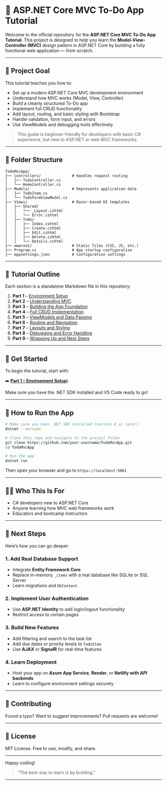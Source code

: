 # 📝 ASP.NET Core MVC To-Do App Tutorial

Welcome to the official repository for the **ASP.NET Core MVC To-Do App Tutorial**. This project is designed to help you learn the **Model-View-Controller (MVC)** design pattern in ASP.NET Core by building a fully functional web application — from scratch.

---

## 🎯 Project Goal

This tutorial teaches you how to:

* Set up a modern ASP.NET Core MVC development environment
* Understand how MVC works (Model, View, Controller)
* Build a cleanly structured To-Do app
* Implement full CRUD functionality
* Add layout, routing, and basic styling with Bootstrap
* Handle validation, form input, and errors
* Use ViewModels and debugging tools effectively

> This guide is beginner-friendly for developers with basic C# experience, but new to ASP.NET or web MVC frameworks.

---

## 📂 Folder Structure

```plaintext
TodoMvcApp/
├── Controllers/              # Handles request routing
│   ├── TodoController.cs
│   └── HomeController.cs
├── Models/                   # Represents application data
│   ├── TodoItem.cs
│   └── TodoFormViewModel.cs
├── Views/                    # Razor-based UI templates
│   ├── Shared/
│   │   └── _Layout.cshtml
│   │   └── Error.cshtml
│   ├── Todo/
│   │   ├── Index.cshtml
│   │   ├── Create.cshtml
│   │   ├── Edit.cshtml
│   │   ├── Delete.cshtml
│   │   └── Details.cshtml
├── wwwroot/                  # Static files (CSS, JS, etc.)
├── Program.cs                # App startup configuration
├── appsettings.json          # Configuration settings
```

---

## 📖 Tutorial Outline

Each section is a standalone Markdown file in this repository:

1. **Part 1** – [Environment Setup](./part1_environment_setup.md)
2. **Part 2** – [Understanding MVC](./part2_understanding_mvc.md)
3. **Part 3** – [Building the App Foundation](./part3_app_foundation.md)
4. **Part 4** – [Full CRUD Implementation](./part4_crud_operations.md)
5. **Part 5** – [ViewModels and Data Passing](./part5_data_passing.md)
6. **Part 6** – [Routing and Navigation](./part6_routing_and_navigation.md)
7. **Part 7** – [Layouts and Styling](./part7_layouts_and_styling.md)
8. **Part 8** – [Debugging and Error Handling](./part8_debugging_and_error_handling.md)
9. **Part 9** – [Wrapping Up and Next Steps](./part9_wrapping_up.md)

---

## 🚀 Get Started

To begin the tutorial, start with:

➡️ [**Part 1 – Environment Setup**](./part1_environment_setup.md))

Make sure you have the .NET SDK installed and VS Code ready to go!

---

## 🚀 How to Run the App

```bash
# Make sure you have .NET SDK installed (version 8 or later)
dotnet --version

# Clone this repo and navigate to the project folder
git clone https://github.com/your-username/TodoMvcApp.git
cd TodoMvcApp

# Run the app
dotnet run
```

Then open your browser and go to `https://localhost:5001`

---

## 🙇‍♀️ Who This Is For

* C# developers new to ASP.NET Core
* Anyone learning how MVC web frameworks work
* Educators and bootcamp instructors

---

## 🛃️ Next Steps

Here’s how you can go deeper:

### 1. Add Real Database Support

* Integrate **Entity Framework Core**
* Replace in-memory `_items` with a real database like SQLite or SQL Server
* Learn migrations and `DbContext`

### 2. Implement User Authentication

* Use **ASP.NET Identity** to add login/logout functionality
* Restrict access to certain pages

### 3. Build New Features

* Add filtering and search to the task list
* Add due dates or priority levels to `TodoItem`
* Use **AJAX** or **SignalR** for real-time features

### 4. Learn Deployment

* Host your app on **Azure App Service**, **Render**, or **Netlify with API backends**
* Learn to configure environment settings securely

---

## 📣 Contributing

Found a typo? Want to suggest improvements? Pull requests are welcome!

---

## 📄 License

MIT License. Free to use, modify, and share.

---

Happy coding!

> "The best way to learn is by building."

---
